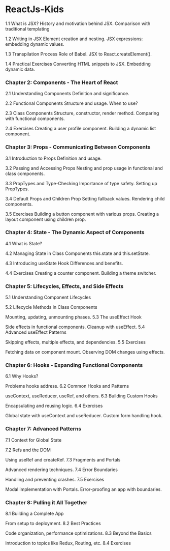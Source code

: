 # ReactJs-Kids

1.1 What is JSX?
History and motivation behind JSX.
Comparison with traditional templating

1.2 Writing in JSX
Element creation and nesting.
JSX expressions: embedding dynamic values.

1.3 Transpilation Process
Role of Babel.
JSX to React.createElement().

1.4 Practical Exercises
Converting HTML snippets to JSX.
Embedding dynamic data.

### Chapter 2: Components - The Heart of React

2.1 Understanding Components
Definition and significance.

2.2 Functional Components
Structure and usage.
When to use?

2.3 Class Components
Structure, constructor, render method.
Comparing with functional components.

2.4 Exercises
Creating a user profile component.
Building a dynamic list component.

### Chapter 3: Props - Communicating Between Components

3.1 Introduction to Props
Definition and usage.

3.2 Passing and Accessing Props
Nesting and prop usage in functional and class components.


3.3 PropTypes and Type-Checking
Importance of type safety.
Setting up PropTypes.

3.4 Default Props and Children Prop
Setting fallback values.
Rendering child components.

3.5 Exercises
Building a button component with various props.
Creating a layout component using children prop.

### Chapter 4: State - The Dynamic Aspect of Components
4.1 What is State?

4.2 Managing State in Class Components
this.state and this.setState.

4.3 Introducing useState Hook
Differences and benefits.

4.4 Exercises
Creating a counter component.
Building a theme switcher.

### Chapter 5: Lifecycles, Effects, and Side Effects
5.1 Understanding Component Lifecycles

5.2 Lifecycle Methods in Class Components

Mounting, updating, unmounting phases.
5.3 The useEffect Hook

Side effects in functional components.
Cleanup with useEffect.
5.4 Advanced useEffect Patterns

Skipping effects, multiple effects, and dependencies.
5.5 Exercises

Fetching data on component mount.
Observing DOM changes using effects.
### Chapter 6: Hooks - Expanding Functional Components
6.1 Why Hooks?

Problems hooks address.
6.2 Common Hooks and Patterns

useContext, useReducer, useRef, and others.
6.3 Building Custom Hooks

Encapsulating and reusing logic.
6.4 Exercises

Global state with useContext and useReducer.
Custom form handling hook.

### Chapter 7: Advanced Patterns
7.1 Context for Global State

7.2 Refs and the DOM

Using useRef and createRef.
7.3 Fragments and Portals

Advanced rendering techniques.
7.4 Error Boundaries

Handling and preventing crashes.
7.5 Exercises

Modal implementation with Portals.
Error-proofing an app with boundaries.

### Chapter 8: Pulling it All Together
8.1 Building a Complete App

From setup to deployment.
8.2 Best Practices

Code organization, performance optimizations.
8.3 Beyond the Basics

Introduction to topics like Redux, Routing, etc.
8.4 Exercises
